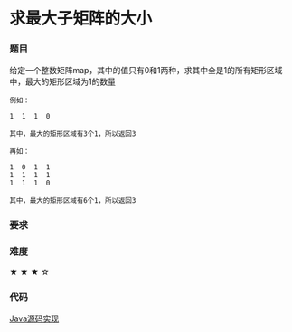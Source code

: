 # 求最大子矩阵的大小

### 题目

给定一个整数矩阵map，其中的值只有0和1两种，求其中全是1的所有矩形区域中，最大的矩形区域为1的数量

    例如：

    1  1  1  0

    其中，最大的矩形区域有3个1，所以返回3

    再如：

    1  0  1  1
    1  1  1  1
    1  1  1  0

    其中，最大的矩形区域有6个1，所以返回3

### ~~要求~~

### 难度

 ★ ★ ★ ☆

### 代码

 [Java源码实现](../../src/Stack/Stack9.java)
